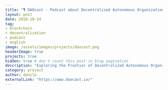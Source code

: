 ```yaml
---
title: "🎙 DAOcast - Podcast about Decentralized Autonomous Organizations and distributed governing"
layout: post
date: 2018-10-24
tag:
- blockchain
- decentralization
- podcast
- english
image: /assets/images/projects/daocast.png
headerImage: true
projects: true
hidden: true # don't count this post in blog pagination
description: "Exploring the Frontier of Decentralized Autonomous Organizations"
category: project
author: danilo
externalLink: "https://www.daocast.io/"
---
```


